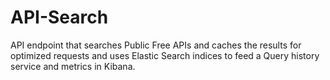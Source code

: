 # API-Search
API endpoint that searches Public Free APIs and caches the results for optimized requests and uses Elastic Search indices to feed a Query history service and metrics in Kibana.
